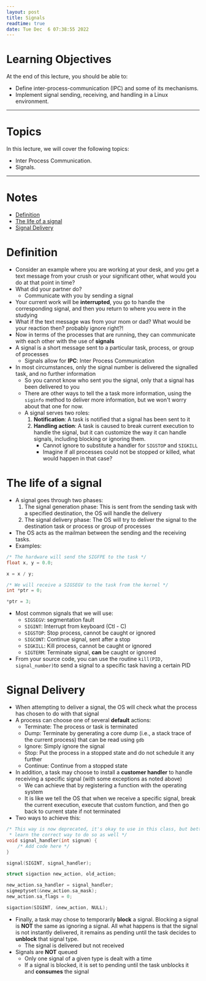 ```yaml
---
layout: post
title: Signals
readtime: true
date: Tue Dec  6 07:38:55 2022 
---
```


# Learning Objectives

At the end of this lecture, you should be able to:
- Define inter-process-communication (IPC) and some of its mechanisms.
- Implement signal sending, receiving, and handling in a Linux environment.

---

# Topics

In this lecture, we will cover the following topics:
- Inter Process Communication.
- Signals.

---

# Notes


<!-- vim-markdown-toc GFM -->

* [Definition](#definition)
* [The life of a signal](#the-life-of-a-signal)
* [Signal Delivery](#signal-delivery)

<!-- vim-markdown-toc -->


# Definition

- Consider an example where you are working at your desk, and you get a text
  message from your crush or your significant other, what would you do at that
  point in time?
- What did your partner do?
  - Communicate with you by sending a signal
- Your current work will be **interrupted**, you go to handle the corresponding
  signal, and then you return to where you were in the studying
- What if the text message was from your mom or dad? What would be your reaction
  then? probably ignore right?!
- Now in terms of the processes that are running, they can communicate with each
  other with the use of **signals**
- A signal is a short message sent to a particular task, process, or group of
  processes
  - Signals allow for **IPC**: Inter Process Communication
- In most circumstances, only the signal number is delivered the signalled task,
  and no further information
  - So you cannot know who sent you the signal, only that a signal has been
    delivered to you
  - There are other ways to tell the a task more information, using the
  `siginfo` method to deliver more information, but we won't worry about that
  one for now.
  - A signal serves two roles:
    1. **Notification**: A task is notified that a signal has been sent to it
    2. **Handling action**: A task is caused to break current execution to
       handle the signal, but it can customize the way it can handle signals,
       including blocking or ignoring them.
       - Cannot ignore to substitute a handler for `SIGSTOP` and `SIGKILL`
       - Imagine if all processes could not be stopped or killed, what would
       happen in that case?

# The life of a signal

- A signal goes through two phases:
    1. The signal generation phase: This is sent from the sending task with a
       specified destination, the OS will handle the delivery
    2. The signal delivery phase: The OS will try to deliver the signal to the
       destination task or process or group of processes
- The OS acts as the mailman between the sending and the receiving tasks.
- Examples:

```c
/* The hardware will send the SIGFPE to the task */
float x, y = 0.0;

x = x / y;
```

```c
/* We will receive a SIGSEGV to the task from the kernel */
int *ptr = 0;

*ptr = 3;
```

- Most common signals that we will use:
  - `SIGSEGV`: segmentation fault
  - `SIGINT`: Interrupt from keyboard (Ctl - C)
  - `SIGSTOP`: Stop process, cannot be caught or ignored
  - `SIGCONT`: Continue signal, sent after a stop
  - `SIGKILL`: Kill process, cannot be caught or ignored
  - `SIGTERM`: Terminate signal, **can** be caught or ignored
- From your source code, you can use the routine `kill(PID, signal_number)`to
send a signal to a specific task having a certain PID

# Signal Delivery

- When attempting to deliver a signal, the OS will check what the process has
  chosen to do with that signal
- A process can choose one of several **default** actions:
  - Terminate: The process or task is terminated
  - Dump: Terminate by generating a core dump (i.e., a stack trace of the
    current process) that can be read using `gdb`
  - Ignore: Simply ignore the signal
  - Stop: Put the process in a stopped state and do not schedule it any further
  - Continue: Continue from a stopped state
- In addition, a task may choose to install a **customer handler** to handle
  receiving a specific signal (with some exceptions as noted above)
  - We can achieve that by registering a function with the operating system
  - It is like we tell the OS that when we receive a specific signal, break the
    current execution, execute that custom function, and then go back to current
    state if not terminated
- Two ways to achieve this:

```c
/* This way is now deprecated, it's okay to use in this class, but better
 * learn the correct way to do so as well */
void signal_handler(int signum) {
	/* Add code here */
}

signal(SIGINT, signal_handler);
```

```c
struct sigaction new_action, old_action;

new_action.sa_handler = signal_handler;
sigmeptyset(&new_action.sa_mask);
new_action.sa_flags = 0;

sigaction(SIGINT, &new_action, NULL);
```

- Finally, a task may chose to temporarily **block** a signal. Blocking a signal
  is **NOT** the same as ignoring a signal. All what happens is that the signal
  is not instantly delivered, it remains as pending until the task decides to
  **unblock** that signal type.
  - The signal is delivered but not received
- Signals are **NOT** queued
  - Only one signal of a given type is dealt with a time
  - If a signal is blocked, it is set to pending until the task unblocks it and
  **consumes** the signal

